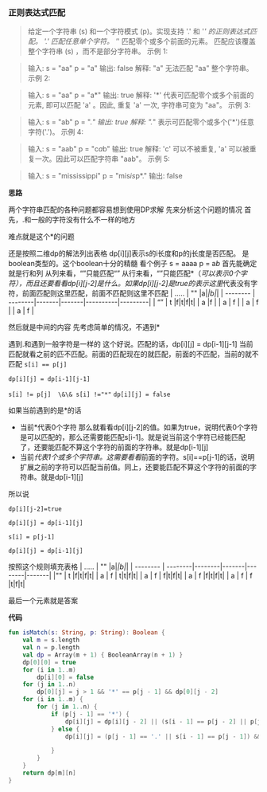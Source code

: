 ### 正则表达式匹配
>给定一个字符串 (s) 和一个字符模式 (p)。实现支持 '.' 和 '*' 的正则表达式匹配。
'.' 匹配任意单个字符。
'*' 匹配零个或多个前面的元素。
匹配应该覆盖整个字符串 (s) ，而不是部分字符串。
示例 1:

>输入:
s = "aa"
p = "a"
输出: false
解释: "a" 无法匹配 "aa" 整个字符串。
示例 2:

>输入:
s = "aa"
p = "a*"
输出: true
解释: '*' 代表可匹配零个或多个前面的元素, 即可以匹配 'a' 。因此, 重复 'a' 一次, 字符串可变为 "aa"。
示例 3:

>输入:
s = "ab"
p = ".*"
输出: true
解释: ".*" 表示可匹配零个或多个('*')任意字符('.')。
示例 4:

>输入:
s = "aab"
p = "c*a*b"
输出: true
解释: 'c' 可以不被重复, 'a' 可以被重复一次。因此可以匹配字符串 "aab"。
示例 5:

>输入:
s = "mississippi"
p = "mis*is*p*."
输出: false


**思路**

两个字符串匹配的各种问题都容易想到使用DP求解
先来分析这个问题的情况
首先，.和一般的字符没有什么不一样的地方

难点就是这个*的问题

还是按照二维dp的解法列出表格
dp[i][j]表示s的i长度和p的j长度是否匹配。
是boolean类型的。这个boolean十分的精髓
看个例子
s = aaaa
p = a*b*
首先能确定就是行和列
从列来看，“”只能匹配“”
从行来看，“”只能匹配*（*可以表示0个字符），而且还要看看dp[i][j-2]是什么。如果dp[i][j-2]是true的表示这里*代表没有字符，前面匹配则这里匹配，前面不匹配则这里不匹配
| .....      | "" |a|*|b|*|
| -------- | --------|-------|-------|----------|---------|
| “” | t  |f|t|f|t| 
| a    |f    | 
| a   |  f  | 
| a   |   f |
| a   |   f |  

然后就是中间的内容
先考虑简单的情况，不遇到*

遇到.和遇到一般字符是一样的
这个好说。匹配的话，dp[i][j] = dp[i-1][j-1]
当前匹配就看之前的匹不匹配。前面的匹配现在的就匹配，前面的不匹配，当前的就不匹配
`
s[i] == p[j]
`

`
dp[i][j] = dp[i-1][j-1] 
`

`
s[i] != p[j]  \&\& s[i] !="*"
`
`
dp[i][j] = false
`

如果当前遇到的是*的话
- 当前*代表0个字符 那么就看看dp[i][j-2]的值。如果为true，说明代表0个字符是可以匹配的，那么还需要能匹配s[i-1]。就是说当前这个字符已经能匹配了，还要能匹配不算这个字符的前面的字符串。就是dp[i-1][j]
- 当前*代表1个或多个字符串。这需要看看*前面的字符。s[i]==p[j-1]的话，说明扩展之前的字符可以匹配当前值。同上，还要能匹配不算这个字符的前面的字符串。就是dp[i-1][j]

所以说

`
dp[i][j-2]=true
`

`
dp[i][j] = dp[i-1][j]
`

`
s[i] = p[j-1]
`

`
dp[i][j] = dp[i-1][j]
`

按照这个规则填充表格
| .....      | "" |a|*|b|*|
| -------- | --------|--------|-------|--------|-------|
|"" | t  |f|t|f|t|
| a | f | t|t|f|t|
| a | f | f|t|f|t|
| a | f |f|t|f|t|
| a | f | f |t|f|t|

最后一个元素就是答案

**代码**

```kotlin
fun isMatch(s: String, p: String): Boolean {
    val m = s.length
    val n = p.length
    val dp = Array(m + 1) { BooleanArray(n + 1) }
    dp[0][0] = true
    for (i in 1..m)
        dp[i][0] = false
    for (j in 1..n)
        dp[0][j] = j > 1 && '*' == p[j - 1] && dp[0][j - 2]
    for (i in 1..m) {
        for (j in 1..n) {
            if (p[j - 1] == '*') {
                dp[i][j] = dp[i][j - 2] || (s[i - 1] == p[j - 2] || p[j - 2] == '.') && dp[i - 1][j]
            } else {
                dp[i][j] = (p[j - 1] == '.' || s[i - 1] == p[j - 1]) && dp[i - 1][j - 1]

            }
        }
    }
    return dp[m][n]
}

```

